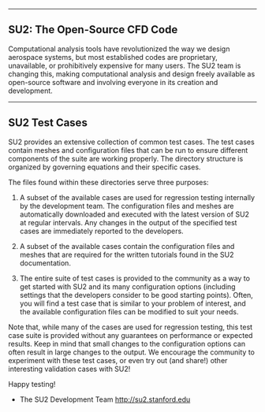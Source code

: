 -----------------------------------------------------------
  SU2: The Open-Source CFD Code
-----------------------------------------------------------

Computational analysis tools have revolutionized the way we design aerospace systems, but most established codes are proprietary, unavailable, or prohibitively expensive for many users. The SU2 team is changing this, making computational analysis and design freely available as open-source software and involving everyone in its creation and development.

-----------------------------------------------------------
  SU2 Test Cases
-----------------------------------------------------------

SU2 provides an extensive collection of common test cases. The test cases contain meshes and configuration files that can be run to ensure different components of the suite are working properly. The directory structure is organized by governing equations and their specific cases.

The files found within these directories serve three purposes:

1. A subset of the available cases are used for regression testing internally by the development team. The configuration files and meshes are automatically downloaded and executed with the latest version of SU2 at regular intervals. Any changes in the output of the specified test cases are immediately reported to the developers.

2. A subset of the available cases contain the configuration files and meshes that are required for the written tutorials found in the SU2 documentation.

3. The entire suite of test cases is provided to the community as a way to get started with SU2 and its many configuration options (including settings that the developers consider to be good starting points). Often, you will find a test case that is similar to your problem of interest, and the available configuration files can be modified to suit your needs.

Note that, while many of the cases are used for regression testing, this test case suite is provided without any guarantees on performance or expected results. Keep in mind that small changes to the configuration options can often result in large changes to the output. We encourage the community to experiment with these test cases, or even try out (and share!) other interesting validation cases with SU2!

Happy testing!
- The SU2 Development Team
  http://su2.stanford.edu
